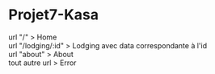 # Projet7-Kasa


url "/" > Home <br>
url "/lodging/:id" > Lodging avec data correspondante à l'id <br>
url "about" > About <br>
tout autre url > Error<br>